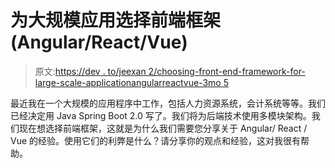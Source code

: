 # 为大规模应用选择前端框架(Angular/React/Vue)

> 原文:[https://dev . to/jeexan 2/choosing-front-end-framework-for-large-scale-applicationangularreactvue-3mo 5](https://dev.to/jeexan2/choosing-front-end-framework-for-large-scale-applicationangularreactvue-3mo5)

最近我在一个大规模的应用程序中工作，包括人力资源系统，会计系统等等。我们已经决定用 Java Spring Boot 2.0 写了。我们将为后端技术使用多模块架构。我们现在想选择前端框架，这就是为什么我们需要您分享关于 Angular/ React / Vue 的经验。使用它们的利弊是什么？请分享你的观点和经验，这对我很有帮助。